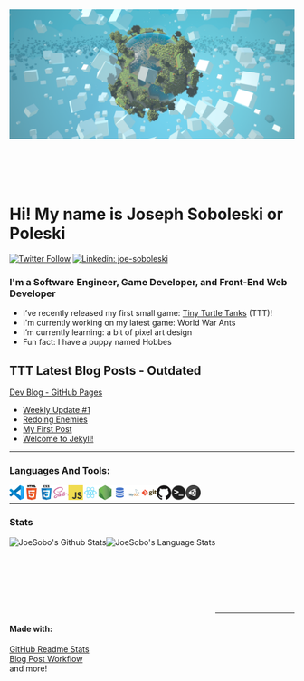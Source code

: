<img align="left" alt="TinyTurtleTanks Planet" src="https://github.com/joesobo/joesobo/blob/master/images/TTT.png" />

<br />
<br />
<br />
<br />
<br />
<br />
<br />
<br />
<br />
<br />
<br />
<br />
<br />
<br />
<br />
<br />
<br />
<br />

# Hi! My name is Joseph Soboleski or Poleski

[![Twitter Follow](https://img.shields.io/twitter/follow/joesobo?label=Follow)][twitter]
[![Linkedin: joe-soboleski](https://img.shields.io/badge/-Joe%20Soboleski-blue?style=flat-square&logo=Linkedin&logoColor=white&link=https://www.linkedin.com/in/joe-soboleski-34a502135/)](https://www.linkedin.com/in/joe-soboleski-34a502135/)

### I'm a Software Engineer, Game Developer, and Front-End Web Developer
- I’ve recently released my first small game: [Tiny Turtle Tanks][TinyTurtleTanks] (TTT)!
- I'm currently working on my latest game: World War Ants
- I’m currently learning: a bit of pixel art design
- Fun fact: I have a puppy named Hobbes

## TTT Latest Blog Posts  - Outdated
[Dev Blog - GitHub Pages][website]
<br />

<!-- BLOG-POST-LIST:START -->
- [Weekly Update #1](https://joesobo.github.io/TinyTurtleTanks/ttt/update/2020/08/16/Weekly-Update-1.html)
- [Redoing Enemies](https://joesobo.github.io/TinyTurtleTanks/ttt/update/2020/08/09/redoing-enemies.html)
- [My First Post](https://joesobo.github.io/TinyTurtleTanks/ttt/update/2020/07/30/first-post.html)
- [Welcome to Jekyll!](https://joesobo.github.io/TinyTurtleTanks/jekyll/update/2020/07/30/welcome-to-jekyll.html)
<!-- BLOG-POST-LIST:END -->

---

### Languages And Tools:

<img align="left" alt="Visual Studio Code" width="26px" src="https://raw.githubusercontent.com/github/explore/80688e429a7d4ef2fca1e82350fe8e3517d3494d/topics/visual-studio-code/visual-studio-code.png" />
<img align="left" alt="HTML5" width="26px" src="https://raw.githubusercontent.com/github/explore/80688e429a7d4ef2fca1e82350fe8e3517d3494d/topics/html/html.png" />
<img align="left" alt="CSS3" width="26px" src="https://raw.githubusercontent.com/github/explore/80688e429a7d4ef2fca1e82350fe8e3517d3494d/topics/css/css.png" />
<img align="left" alt="Sass" width="26px" src="https://raw.githubusercontent.com/github/explore/80688e429a7d4ef2fca1e82350fe8e3517d3494d/topics/sass/sass.png" />
<img align="left" alt="JavaScript" width="26px" src="https://raw.githubusercontent.com/github/explore/80688e429a7d4ef2fca1e82350fe8e3517d3494d/topics/javascript/javascript.png" />
<img align="left" alt="React" width="26px" src="https://raw.githubusercontent.com/github/explore/80688e429a7d4ef2fca1e82350fe8e3517d3494d/topics/react/react.png" />
<img align="left" alt="Node.js" width="26px" src="https://raw.githubusercontent.com/github/explore/80688e429a7d4ef2fca1e82350fe8e3517d3494d/topics/nodejs/nodejs.png" />
<img align="left" alt="SQL" width="26px" src="https://raw.githubusercontent.com/github/explore/80688e429a7d4ef2fca1e82350fe8e3517d3494d/topics/sql/sql.png" />
<img align="left" alt="MySQL" width="26px" src="https://raw.githubusercontent.com/github/explore/80688e429a7d4ef2fca1e82350fe8e3517d3494d/topics/mysql/mysql.png" />
<img align="left" alt="Git" width="26px" src="https://raw.githubusercontent.com/github/explore/80688e429a7d4ef2fca1e82350fe8e3517d3494d/topics/git/git.png" />
<img align="left" alt="GitHub" width="26px" src="https://raw.githubusercontent.com/github/explore/78df643247d429f6cc873026c0622819ad797942/topics/github/github.png" />
<img align="left" alt="Terminal" width="26px" src="https://raw.githubusercontent.com/github/explore/80688e429a7d4ef2fca1e82350fe8e3517d3494d/topics/terminal/terminal.png" />
<img align="left" alt="Unity" width="26px" src="https://github.com/joesobo/joesobo/blob/master/images/Unity2.webp" />

<br />

---

### Stats
<img align="left" alt="JoeSobo's Github Stats" src="https://github-readme-stats.vercel.app/api?username=joesobo&show_icons=true&theme=dark&hide_border=true&hide=prs,contribs" />

<img align="left" height="150px" alt="JoeSobo's Language Stats" src="https://github-readme-stats.vercel.app/api/top-langs/?username=joesobo&layout=compact&theme=dark&hide_border=true" />

<br />
<br />
<br />
<br />
<br />
<br />
<br />

---

#### Made with:

[GitHub Readme Stats][ReadMEStats]
<br />
[Blog Post Workflow][BlogPostWorkflow]
<br />
and more!

[TinyTurtleTanks]: https://poleski.itch.io/tiny-turtle-tanks
[website]: https://joesobo.github.io/TinyTurtleTanks/
[twitter]: https://twitter.com/JosephSobo
[linkedin]: https://www.linkedin.com/in/joe-soboleski-34a502135/
[ReadMEStats]: https://github.com/anuraghazra/github-readme-stats
[BlogPostWorkflow]: https://github.com/gautamkrishnar/blog-post-workflow
